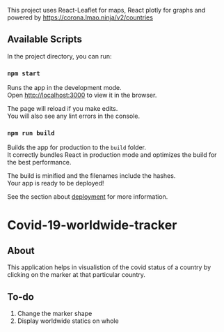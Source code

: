 This project uses React-Leaflet for maps, React plotly for graphs and powered by
https://corona.lmao.ninja/v2/countries

## Available Scripts

In the project directory, you can run:

### `npm start`

Runs the app in the development mode.<br />
Open [http://localhost:3000](http://localhost:3000) to view it in the browser.

The page will reload if you make edits.<br />
You will also see any lint errors in the console.

### `npm run build`

Builds the app for production to the `build` folder.<br />
It correctly bundles React in production mode and optimizes the build for the best performance.

The build is minified and the filenames include the hashes.<br />
Your app is ready to be deployed!

See the section about [deployment](https://facebook.github.io/create-react-app/docs/deployment) for more information.

# Covid-19-worldwide-tracker

## About

This application helps in visualistion of the covid status of a country by clicking on the marker at that particular country.

## To-do

1. Change the marker shape
2. Display worldwide statics on whole
